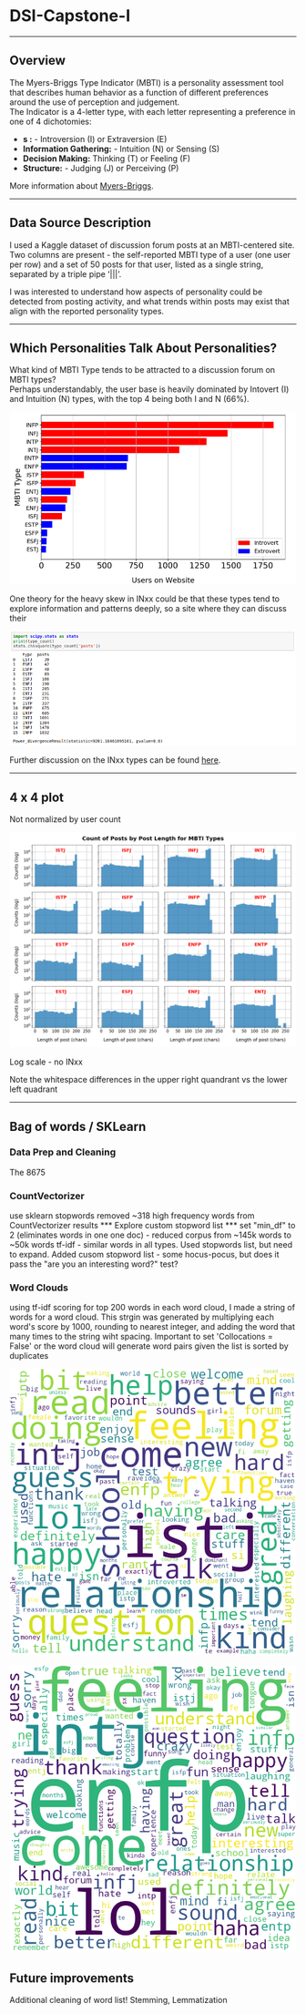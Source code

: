 # DSI-Capstone-I

---
## Overview
The Myers-Briggs Type Indicator (MBTI) is a personality assessment tool that describes human behavior as a function of different preferences around the use of perception and judgement.  
The Indicator is a 4-letter type, with each letter representing a preference in one of 4 dichotomies:
- **s :** - Introversion (I) or Extraversion (E)
- **Information Gathering:** - Intuition (N) or Sensing (S)
- **Decision Making:** Thinking (T) or Feeling (F)
- **Structure:** - Judging (J) or Perceiving (P)


More information about [Myers-Briggs](https://www.myersbriggs.org/my-mbti-personality-type/mbti-basics/home.htm?bhcp=1).

---
## Data Source Description
I used a Kaggle dataset of discussion forum posts at an MBTI-centered site. Two columns are present - the self-reported MBTI type of a user (one user per row) and a set of 50 posts for that user, listed as a single string, separated by a triple pipe ‘|||’.

I was interested to understand how aspects of personality could be detected from posting activity, and what trends within posts may exist that align with the reported personality types.

---
## Which Personalities Talk About Personalities?
What kind of MBTI Type tends to be attracted to a discussion forum on MBTI types?  
Perhaps understandably, the user base is heavily dominated by Intovert (I) and Intuition (N) types, with the top 4 being both I and N (66%).

![alt text](/images/post_count_by_type_ei.png)

One theory for the heavy skew in INxx could be that these types tend to explore information and patterns deeply, so a site where they can discuss their 

![alt text](/images/posts_by_user_chi-squared.png)

Further discussion on the INxx types can be found [here](https://personalityjunkie.com/infj-infp-intj-intp-modern-life/).

---
## 4 x 4 plot
Not normalized by user count

![alt text](/images/post_length_hist_by_type.png)

Log scale - no INxx

Note the whitespace differences in the upper right quandrant vs the lower left quadrant


---
## Bag of words / SKLearn

### Data Prep and Cleaning
The 8675 

### CountVectorizer
  use sklearn stopwords removed ~318 high frequency words from CountVectorizer results
    *** Explore custom stopword list ***
  set "min_df" to 2 (eliminates words in one one doc) - reduced corpus from ~145k words to ~50k words
  tf-idf - similar words in all types.  Used stopwords list, but need to expand.  Added cusom stopword list - some hocus-pocus, but does it pass the "are you an interesting word?" test?

### Word Clouds
  using tf-idf scoring for top 200 words in each word cloud, I made a string of words for a word cloud.  This strgin was generated by multiplying each word's score by 1000, rounding to nearest integer, and adding the word that many times to the string wiht spacing.
  Important to set 'Collocations = False' or the word cloud will generate word pairs given the list is sorted by duplicates


![alt text](/images/word_cloud_ISTJ.png)

![alt text](/images/word_cloud_ENFP.png)

## Future improvements
 Additional cleaning of word list!  Stemming, Lemmatization

